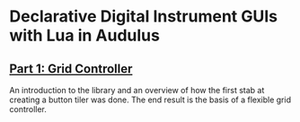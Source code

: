 # Declarative Digital Instrument GUIs with Lua in Audulus

## [Part 1: Grid Controller](blogs/DDIGpt1.md)

An introduction to the library and an overview of how the first stab at creating a button tiler was done. The end result is the basis of a flexible grid controller.
